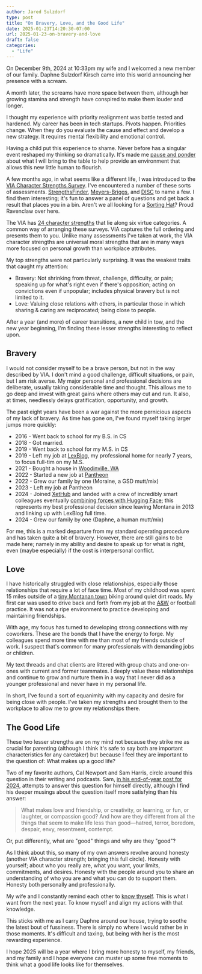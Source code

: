 ```yaml
---
author: Jared Sulzdorf
type: post
title: "On Bravery, Love, and the Good Life"
date: 2025-01-23T14:20:30-07:00
url: 2025-01-23-on-bravery-and-love
draft: false
categories:
  - "Life"
---
```


On December 9th, 2024 at 10:33pm my wife and I welcomed a new member of our family. Daphne Sulzdorf Kirsch came into this world announcing her presence with a scream.

A month later, the screams have more space between them, although her growing stamina and strength have conspired to make them louder and longer.

<!--more-->

I thought my experience with priority realignment was battle tested and hardened. My career has been in tech startups. Pivots happen. Priorities change. When they do you evaluate the cause and effect and develop a new strategy. It requires mental flexibility and emotional control.

Having a child put this experience to shame. Never before has a singular event reshaped my thinking so dramatically. It's made me [pause and ponder](https://store.dftba.com/products/pause-and-ponder-shirt) about what I will bring to the table to help provide an environment that allows this new little human to flourish.

A few months ago, in what seems like a different life, I was introduced to the [VIA Character Strengths Survey](https://www.viacharacter.org/). I've encountered a number of these sorts of assessments. [StrengthsFinder](https://en.wikipedia.org/wiki/CliftonStrengths), [Meyers-Briggs](https://en.wikipedia.org/wiki/Myers%E2%80%93Briggs_Type_Indicator), and [DISC](https://en.wikipedia.org/wiki/DISC_assessment) to name a few. I find them interesting; it's fun to answer a panel of questions and get back a result that places you in a bin. Aren't we all looking for a [Sorting Hat](https://harrypotter.fandom.com/wiki/Sorting_Hat)? Proud Ravenclaw over here.

The VIA has [24 character strengths](https://www.viacharacter.org/character-strengths) that lie along six virtue categories. A common way of arranging these surveys. VIA captures the full ordering and presents them to you. Unlike many assessments I've taken at work, the VIA character strengths are universal moral strengths that are in many ways more focused on personal growth than workplace attributes.

My top strengths were not particularly surprising. It was the weakest traits that caught my attention:

- Bravery: Not shrinking from threat, challenge, difficulty, or pain; speaking up for what's right even if there's opposition; acting on convictions even if unpopular; includes physical bravery but is not limited to it.
- Love: Valuing close relations with others, in particular those in which sharing & caring are reciprocated; being close to people.

After a year (and more) of career transitions, a new child in tow, and the new year beginning, I'm finding these lesser strengths interesting to reflect upon.

## Bravery

I would not consider myself to be a brave person, but not in the way described by VIA. I don't mind a good challenge, difficult situations, or pain, but I am risk averse. My major personal and professional decisions are deliberate, usually taking considerable time and thought. This allows me to go deep and invest with great gains where others may cut and run. It also, at times, needlessly delays gratification, opportunity, and growth.

The past eight years have been a war against the more pernicious aspects of my lack of bravery. As time has gone on, I've found myself taking larger jumps more quickly:

- 2016 - Went back to school for my B.S. in CS
- 2018 - Got married.
- 2019 - Went back to school for my M.S. in CS
- 2019 - Left my job at [LexBlog](https://www.lexblog.com/), my professional home for nearly 7 years, to focus full-tim on my M.S.
- 2021 - Bought a house in [Woodinville, WA](https://en.wikipedia.org/wiki/Woodinville,_Washington)
- 2022 - Started a new job at [Pantheon](https://pantheon.io/)
- 2022 - Grew our family by one (Moraine, a GSD mutt/mix)
- 2023 - Left my job at Pantheon
- 2024 - Joined [XetHub](https://xethub.com/) and landed with a crew of incredibly smart colleagues eventually [combining forces with Hugging Face](https://huggingface.co/blog/xethub-joins-hf); this represents my best professional decision since leaving Montana in 2013 and linking up with LexBlog full time.
- 2024 - Grew our family by one (Daphne, a human mutt/mix)

For me, this is a marked departure from my standard operating procedure and has taken quite a bit of bravery. However, there are still gains to be made here; namely in my ability and desire to speak up for what is right, even (maybe especially) if the cost is interpersonal conflict.

## Love

I have historically struggled with close relationships, especially those relationships that require a lot of face time. Most of my childhood was spent 15 miles outside of a [tiny Montanan town](https://en.wikipedia.org/wiki/Whitehall,_Montana) biking around quiet dirt roads. My first car was used to drive back and forth from my job at the [A&W](https://awrestaurants.com/) or football practice. It was not a ripe environment to practice developing and maintaining friendships.

With age, my focus has turned to developing strong connections with my coworkers. These are the bonds that I have the energy to forge. My colleagues spend more time with me than most of my friends outside of work. I suspect that's common for many professionals with demanding jobs or children.

My text threads and chat clients are littered with group chats and one-on-ones with current and former teammates. I deeply value these relationships and continue to grow and nurture them in a way that I never did as a younger professional and never have in my personal life.

In short, I've found a sort of equanimity with my capacity and desire for being close with people. I've taken my strengths and brought them to the workplace to allow me to grow my relationships there.

## The Good Life

These two lesser strengths are on my mind not because they strike me as crucial for parenting (although I think it's safe to say both are important characteristics for any caretaker) but because I feel they are important to the question of: What makes up a good life?

Two of my favorite authors, Cal Newport and Sam Harris, circle around this question in their writing and podcasts. Sam, [in his end-of-year post for 2024](https://samharris.substack.com/p/a-few-thoughts-about-the-new-year), attempts to answer this question for himself directly, although I find his deeper musings about the question itself more satisfying than his answer:

> What makes love and friendship, or creativity, or learning, or fun, or laughter, or compassion good? And how are they different from all the things that seem to make life less than good—hatred, terror, boredom, despair, envy, resentment, contempt.

Or, put differently, what are "good" things and why are they "good"?

As I think about this, so many of my own answers revolve around honesty (another VIA character strength; bringing this full circle). Honesty with yourself; about who you really are, what you want, your limits, commitments, and desires. Honesty with the people around you to share an understanding of who you are and what you can do to support them. Honesty both personally and professionally.

My wife and I constantly remind each other to [know thyself](https://en.wikipedia.org/wiki/Know_thyself). This is what I want from the next year. To know myself and align my actions with that knowledge.

This sticks with me as I carry Daphne around our house, trying to soothe the latest bout of fussiness. There is simply no where I would rather be in those moments. It's difficult and taxing, but being with her is the most rewarding experience.

I hope 2025 will be a year where I bring more honesty to myself, my friends, and my family and I hope everyone can muster up some free moments to think what a good life looks like for themselves.
